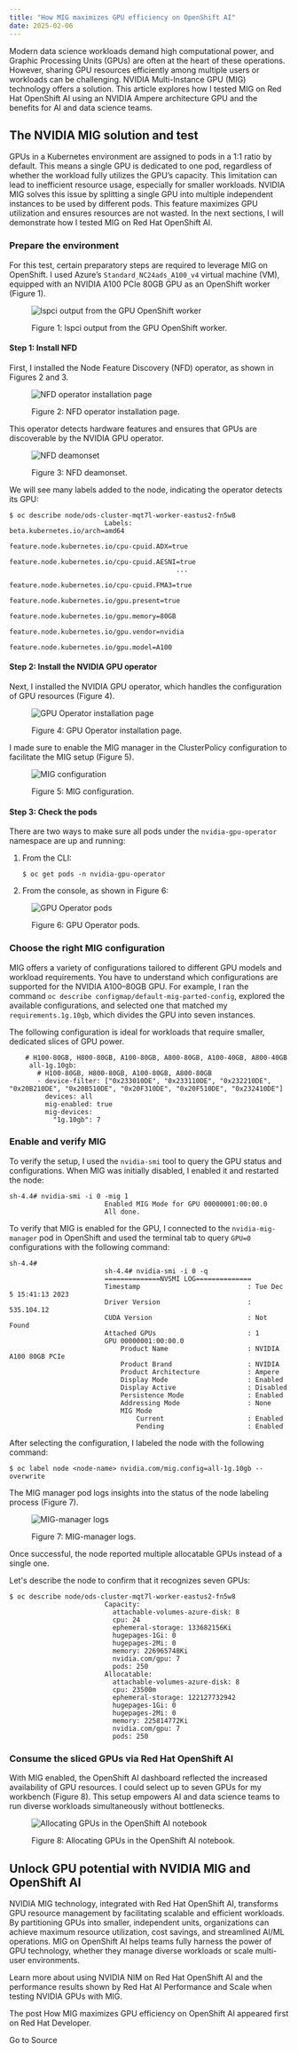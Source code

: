 ```yaml
---
title: "How MIG maximizes GPU efficiency on OpenShift AI"
date: 2025-02-06
---
```


Modern data science workloads demand high computational power, and Graphic Processing Units (GPUs) are often at the heart of these operations. However, sharing GPU resources efficiently among multiple users or workloads can be challenging. NVIDIA Multi-Instance GPU (MIG) technology offers a solution. This article explores how I tested MIG on Red Hat OpenShift AI using an NVIDIA Ampere architecture GPU and the benefits for AI and data science teams.

## The NVIDIA MIG solution and test

GPUs in a Kubernetes environment are assigned to pods in a 1:1 ratio by default. This means a single GPU is dedicated to one pod, regardless of whether the workload fully utilizes the GPU’s capacity. This limitation can lead to inefficient resource usage, especially for smaller workloads. NVIDIA MIG solves this issue by splitting a single GPU into multiple independent instances to be used by different pods. This feature maximizes GPU utilization and ensures resources are not wasted. In the next sections, I will demonstrate how I tested MIG on Red Hat OpenShift AI.

### Prepare the environment

For this test, certain preparatory steps are required to leverage MIG on OpenShift. I used Azure’s `Standard_NC24ads_A100_v4` virtual machine (VM), equipped with an NVIDIA A100 PCIe 80GB GPU as an OpenShift worker (Figure 1).

<figure>

![lspci output from the GPU OpenShift worker](https://developers.redhat.com/sites/default/files/styles/article_floated/public/1-lspci_worker_0.png?itok=rp9bMR85)

<figcaption>

Figure 1: lspci output from the GPU OpenShift worker.

</figcaption>

</figure>

#### Step 1: Install NFD

First, I installed the Node Feature Discovery (NFD) operator, as shown in Figures 2 and 3.

<figure>

![NFD operator installation page](https://developers.redhat.com/sites/default/files/styles/article_floated/public/2-nfd-operator_0.png?itok=2lEra0o-)

<figcaption>

Figure 2: NFD operator installation page.

</figcaption>

</figure>

This operator detects hardware features and ensures that GPUs are discoverable by the NVIDIA GPU operator.

<figure>

![NFD deamonset](https://developers.redhat.com/sites/default/files/styles/article_floated/public/3-nfd-deamonset.png?itok=DJEZnuNZ)

<figcaption>

Figure 3: NFD deamonset.

</figcaption>

</figure>

We will see many labels added to the node, indicating the operator detects its GPU:

```plaintext
$ oc describe node/ods-cluster-mqt7l-worker-eastus2-fn5w8
                        Labels:             beta.kubernetes.io/arch=amd64
                                          feature.node.kubernetes.io/cpu-cpuid.ADX=true
                                          feature.node.kubernetes.io/cpu-cpuid.AESNI=true
                                          ...
                                          feature.node.kubernetes.io/cpu-cpuid.FMA3=true
                                          feature.node.kubernetes.io/gpu.present=true
                                          feature.node.kubernetes.io/gpu.memory=80GB
                                          feature.node.kubernetes.io/gpu.vendor=nvidia
                                          feature.node.kubernetes.io/gpu.model=A100
```

#### Step 2: Install the NVIDIA GPU operator

Next, I installed the NVIDIA GPU operator, which handles the configuration of GPU resources (Figure 4).

<figure>

![GPU Operator installation page](https://developers.redhat.com/sites/default/files/styles/article_floated/public/4-gpu-operator.png?itok=dPw1H918)

<figcaption>

Figure 4: GPU Operator installation page.

</figcaption>

</figure>

I made sure to enable the MIG manager in the ClusterPolicy configuration to facilitate the MIG setup (Figure 5).

<figure>

![MIG configuration](https://developers.redhat.com/sites/default/files/styles/article_floated/public/5-mig-config.png?itok=xj5NQPvW)

<figcaption>

Figure 5: MIG configuration.

</figcaption>

</figure>

#### Step 3: Check the pods

There are two ways to make sure all pods under the `nvidia-gpu-operator` namespace are up and running:

1. From the CLI:
    
    ```plaintext
    $ oc get pods -n nvidia-gpu-operator
    ```
    
2. From the console, as shown in Figure 6:

<figure>

![GPU Operator pods](https://developers.redhat.com/sites/default/files/styles/article_floated/public/6-gpu-operator-pods.png?itok=scsZ-cV8)

<figcaption>

Figure 6: GPU Operator pods.

</figcaption>

</figure>

### Choose the right MIG configuration

MIG offers a variety of configurations tailored to different GPU models and workload requirements. You have to understand which configurations are supported for the NVIDIA A100–80GB GPU. For example, I ran the command `oc describe configmap/default-mig-parted-config`, explored the available configurations, and selected one that matched my `requirements.1g.10gb`, which divides the GPU into seven instances.

The following configuration is ideal for workloads that require smaller, dedicated slices of GPU power.

```plaintext
    # H100-80GB, H800-80GB, A100-80GB, A800-80GB, A100-40GB, A800-40GB
     all-1g.10gb:
       # H100-80GB, H800-80GB, A100-80GB, A800-80GB
       - device-filter: ["0x233010DE", "0x233110DE", "0x232210DE", "0x20B210DE", "0x20B510DE", "0x20F310DE", "0x20F510DE", "0x232410DE"]
         devices: all
         mig-enabled: true
         mig-devices:
           "1g.10gb": 7
```

### Enable and verify MIG

To verify the setup, I used the `nvidia-smi` tool to query the GPU status and configurations. When MIG was initially disabled, I enabled it and restarted the node:

```plaintext
sh-4.4# nvidia-smi -i 0 -mig 1
                        Enabled MIG Mode for GPU 00000001:00:00.0
                        All done.
```

To verify that MIG is enabled for the GPU, I connected to the `nvidia-mig-manager` pod in OpenShift and used the terminal tab to query `GPU=0` configurations with the following command:

```plaintext
sh-4.4#
                        sh-4.4# nvidia-smi -i 0 -q
                        ==============NVSMI LOG==============
                        Timestamp                           : Tue Dec  5 15:41:13 2023
                        Driver Version                      : 535.104.12
                        CUDA Version                        : Not Found
                        Attached GPUs                       : 1
                        GPU 00000001:00:00.0
                            Product Name                    : NVIDIA A100 80GB PCIe
                            Product Brand                   : NVIDIA
                            Product Architecture            : Ampere
                            Display Mode                    : Enabled
                            Display Active                  : Disabled
                            Persistence Mode                : Enabled
                            Addressing Mode                 : None
                            MIG Mode
                                Current                     : Enabled
                                Pending                     : Enabled
```

After selecting the configuration, I labeled the node with the following command:

```plaintext
$ oc label node <node-name> nvidia.com/mig.config=all-1g.10gb --overwrite
```

The MIG manager pod logs insights into the status of the node labeling process (Figure 7).

<figure>

![MIG-manager logs](https://developers.redhat.com/sites/default/files/styles/article_floated/public/7-mig-manager-logs.png?itok=IMNgxVYJ)

<figcaption>

Figure 7: MIG-manager logs.

</figcaption>

</figure>

Once successful, the node reported multiple allocatable GPUs instead of a single one.

Let's describe the node to confirm that it recognizes seven GPUs:

```plaintext
$ oc describe node/ods-cluster-mqt7l-worker-eastus2-fn5w8
                        Capacity:
                          attachable-volumes-azure-disk: 8
                          cpu: 24
                          ephemeral-storage: 133682156Ki
                          hugepages-1Gi: 0
                          hugepages-2Mi: 0
                          memory: 226965748Ki
                          nvidia.com/gpu: 7
                          pods: 250
                        Allocatable:
                          attachable-volumes-azure-disk: 8
                          cpu: 23500m
                          ephemeral-storage: 122127732942
                          hugepages-1Gi: 0
                          hugepages-2Mi: 0
                          memory: 225814772Ki
                          nvidia.com/gpu: 7
                          pods: 250
```

### Consume the sliced GPUs via Red Hat OpenShift AI

With MIG enabled, the OpenShift AI dashboard reflected the increased availability of GPU resources. I could select up to seven GPUs for my workbench (Figure 8). This setup empowers AI and data science teams to run diverse workloads simultaneously without bottlenecks.

<figure>

![Allocating GPUs in the OpenShift AI notebook](https://developers.redhat.com/sites/default/files/styles/article_floated/public/8-notebook.png?itok=7S0Bmhdg)

<figcaption>

Figure 8: Allocating GPUs in the OpenShift AI notebook.

</figcaption>

</figure>

## Unlock GPU potential with NVIDIA MIG and OpenShift AI

NVIDIA MIG technology, integrated with Red Hat OpenShift AI, transforms GPU resource management by facilitating scalable and efficient workloads. By partitioning GPUs into smaller, independent units, organizations can achieve maximum resource utilization, cost savings, and streamlined AI/ML operations. MIG on OpenShift AI helps teams fully harness the power of GPU technology, whether they manage diverse workloads or scale multi-user environments.

Learn more about using NVIDIA NIM on Red Hat OpenShift AI and the performance results shown by Red Hat AI Performance and Scale when testing NVIDIA GPUs with MIG.

The post How MIG maximizes GPU efficiency on OpenShift AI appeared first on Red Hat Developer.  
  

Go to Source
